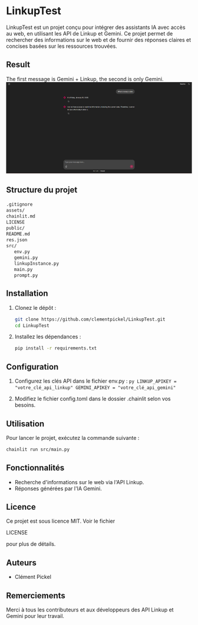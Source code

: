 # LinkupTest

LinkupTest est un projet conçu pour intégrer des assistants IA avec accès au web, en utilisant les API de Linkup et Gemini. Ce projet permet de rechercher des informations sur le web et de fournir des réponses claires et concises basées sur les ressources trouvées.

## Result

The first message is Gemini + Linkup, the second is only Gemini.
![Example](assets/example.png)

## Structure du projet

```
.gitignore
assets/
chainlit.md
LICENSE
public/
README.md
res.json
src/
   env.py
   gemini.py
   linkupInstance.py
   main.py
   prompt.py
```

## Installation

1. Clonez le dépôt :

   ```sh
   git clone https://github.com/clementpickel/LinkupTest.git
   cd LinkupTest
   ```

2. Installez les dépendances :
   ```sh
   pip install -r requirements.txt
   ```

## Configuration

1. Configurez les clés API dans le fichier env.py :
   `py
    LINKUP_APIKEY = "votre_clé_api_linkup"
    GEMINI_APIKEY = "votre_clé_api_gemini"
`

2. Modifiez le fichier config.toml dans le dossier .chainlit selon vos besoins.

## Utilisation

Pour lancer le projet, exécutez la commande suivante :

```sh
chainlit run src/main.py
```

## Fonctionnalités

- Recherche d'informations sur le web via l'API Linkup.
- Réponses générées par l'IA Gemini.

## Licence

Ce projet est sous licence MIT. Voir le fichier

LICENSE

pour plus de détails.

## Auteurs

- Clément Pickel

## Remerciements

Merci à tous les contributeurs et aux développeurs des API Linkup et Gemini pour leur travail.
